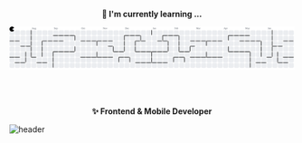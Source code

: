 <!-- My Pac-Man -->
<p align="center"><b>🌱  I'm currently learning ... </b></p>

<picture>
  <source media="(prefers-color-scheme: dark)" srcset="https://raw.githubusercontent.com/ipcp365/ipcp365/output/pacman-contribution-graph-dark.svg">
  <source media="(prefers-color-scheme: light)" srcset="https://raw.githubusercontent.com/ipcp365/ipcp365/output/pacman-contribution-graph.svg">
  <img alt="pacman contribution graph" src="https://raw.githubusercontent.com/ipcp365/ipcp365/output/pacman-contribution-graph.svg">
</picture>



<!-- Header -->
<br><br>

<p align="center"><b>✨ Frontend & Mobile Developer </b></p>

![header](https://capsule-render.vercel.app/api?type=rect&color=gradient&text=Frontend%20Developer&fontAlign=40&fontSize=30&textBg=true&desc=Mobile%20·%20Web%20·%20AI&descAlign=70&descAlignY=50)


<!--
**ipcp365/ipcp365** is a ✨ _special_ ✨ repository because its `README.md` (this file) appears on your GitHub profile.

Here are some ideas to get you started:

- 🔭 I’m currently working on ...
- 🌱 I’m currently learning ...
- 👯 I’m looking to collaborate on ...
- 🤔 I’m looking for help with ...
- 💬 Ask me about ...
- 📫 How to reach me: ...
- 😄 Pronouns: ...
- ⚡ Fun fact: ...


<a href="https://www.instagram.com/"><img src="https://img.shields.io/badge/Kotlin-E4405F?style=flat-square&logo=Instagram&logoColor=white"/></a>
-->
